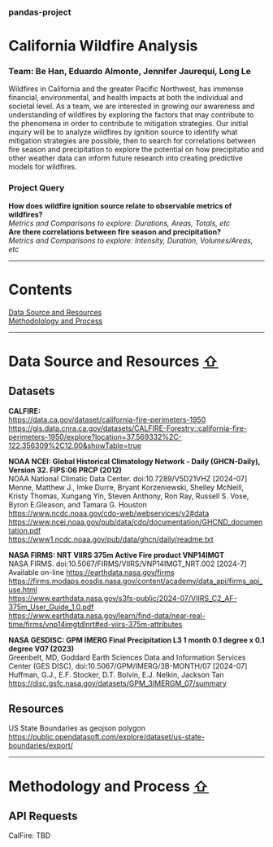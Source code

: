 ### pandas-project
# California Wildfire Analysis
### Team: Be Han, Eduardo Almonte, Jennifer Jaurequi, Long Le
Wildfires in California and the greater Pacific Northwest, has immense financial, environmental, and health impacts at both the individual and societal level. As a team, we are interested in growing our awareness and understanding of wildfires by exploring the factors that may contribute to the phenomena in order to contribute to mitigation strategies. Our initial inquiry will be to analyze wildfires by ignition source to identify what mitigation strategies are possible, then to search for correlations between fire season and precipitation to explore the potential on how precipitatio and other weather data can inform future research into creating predictive models for wildfires.

### Project Query
**How does wildfire ignition source relate to observable metrics of wildfires?**<br>
*Metrics and Comparisons to explore: Durations, Areas, Totals, etc*<br>
**Are there correlations between fire season and precipitation?**<br>
*Metrics and Comparisons to explore: Intensity, Duration, Volumes/Areas, etc*<br>

---
# Contents
[Data Source and Resources](#data-source-and-resources)<br>
[Methodolology and Process](#methodology-and-process)<br>

---
# Data Source and Resources [⇧](#pandas-project)
## Datasets
**CALFIRE:**<br>
https://data.ca.gov/dataset/california-fire-perimeters-1950<br>
https://gis.data.cnra.ca.gov/datasets/CALFIRE-Forestry::california-fire-perimeters-1950/explore?location=37.569332%2C-122.356309%2C12.00&showTable=true

**NOAA NCEI: Global Historical Climatology Network - Daily (GHCN-Daily), Version 32. FIPS:06 PRCP (2012)**<br>
NOAA National Climatic Data Center. doi:10.7289/V5D21VHZ [2024-07]<br>
Menne, Matthew J., Imke Durre, Bryant Korzeniewski, Shelley McNeill, Kristy Thomas, Xungang Yin, Steven Anthony, Ron Ray, Russell S. Vose, Byron E.Gleason, and Tamara G. Houston<br>
https://www.ncdc.noaa.gov/cdo-web/webservices/v2#data<br>
https://www.ncei.noaa.gov/pub/data/cdo/documentation/GHCND_documentation.pdf<br>
https://www1.ncdc.noaa.gov/pub/data/ghcn/daily/readme.txt

**NASA FIRMS: NRT VIIRS 375m Active Fire product VNP14IMGT**<br>
NASA FIRMS. doi:10.5067/FIRMS/VIIRS/VNP14IMGT_NRT.002 [2024-7]<br>
Available on-line https://earthdata.nasa.gov/firms<br>
https://firms.modaps.eosdis.nasa.gov/content/academy/data_api/firms_api_use.html<br>
https://www.earthdata.nasa.gov/s3fs-public/2024-07/VIIRS_C2_AF-375m_User_Guide_1.0.pdf<br>
https://www.earthdata.nasa.gov/learn/find-data/near-real-time/firms/vnp14imgtdlnrt#ed-viirs-375m-attributes

**NASA GESDISC: GPM IMERG Final Precipitation L3 1 month 0.1 degree x 0.1 degree V07 (2023)**<br>
Greenbelt, MD, Goddard Earth Sciences Data and Information Services Center (GES DISC), doi:10.5067/GPM/IMERG/3B-MONTH/07 [2024-07]<br>
Huffman, G.J., E.F. Stocker, D.T. Bolvin, E.J. Nelkin, Jackson Tan<br>
https://disc.gsfc.nasa.gov/datasets/GPM_3IMERGM_07/summary

## Resources
US State Boundaries as geojson polygon<br>
https://public.opendatasoft.com/explore/dataset/us-state-boundaries/export/

---
# Methodology and Process [⇧](#pandas-project)
## API Requests
CalFire:
TBD





